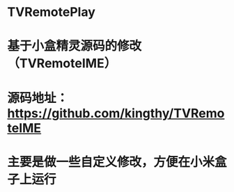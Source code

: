 # TVRemotePlay
# 基于小盒精灵源码的修改（TVRemoteIME）
# 源码地址：https://github.com/kingthy/TVRemoteIME
# 主要是做一些自定义修改，方便在小米盒子上运行
